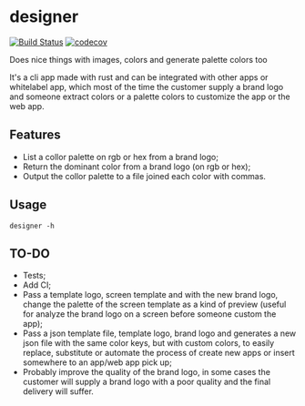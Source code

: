 # designer

[![Build Status](https://travis-ci.org/brunoarueira/designer.svg?branch=master)](https://travis-ci.org/brunoarueira/designer)
[![codecov](https://codecov.io/gh/brunoarueira/designer/branch/master/graph/badge.svg)](https://codecov.io/gh/brunoarueira/designer)

Does nice things with images, colors and generate palette colors too

It's a cli app made with rust and can be integrated with other apps or whitelabel app, which most of the time the customer supply a brand logo and someone extract colors or a palette colors to customize the app or the web app.

## Features

- List a collor palette on rgb or hex from a brand logo;
- Return the dominant color from a brand logo (on rgb or hex);
- Output the collor palette to a file joined each color with commas.

## Usage

```
designer -h
```

## TO-DO

- Tests;
- Add CI;
- Pass a template logo, screen template and with the new brand logo, change the palette of the screen template as a kind of preview (useful for analyze the brand logo on a screen before someone custom the app);
- Pass a json template file, template logo, brand logo and generates a new json file with the same color keys, but with custom colors, to easily replace, substitute or automate the process of create new apps or insert somewhere to an app/web app pick up;
- Probably improve the quality of the brand logo, in some cases the customer will supply a brand logo with a poor quality and the final delivery will suffer.
